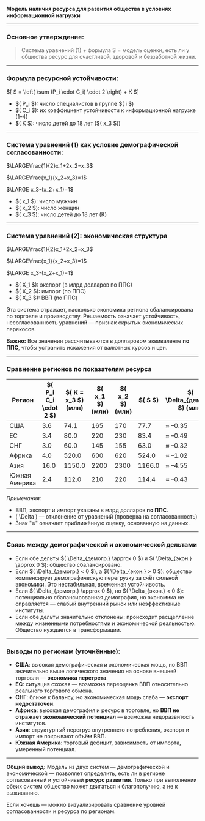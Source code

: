 **Модель наличия ресурса для развития общества в условиях информационной нагрузки**

---

### Основное утверждение:

> Система уравнений (1) + формула S = модель оценки, есть ли у общества ресурс для счастливой, здоровой и беззаботной жизни.

---

### Формула ресурсной устойчивости:

\$[ S = \left( \sum (P_i \cdot C_i) \cdot 2 \right) + K \$]

- \$( P_i \$): число специалистов в группе \$( i \$)
- \$( C_i \$): их коэффициент устойчивости к информационной нагрузке (1–4)
- \$( K \$): число детей до 18 лет (\$( x_3 \$))

---

### Система уравнений (1) как условие демографической согласованности:

 
$\LARGE\frac{1}{2}x_1+2x_2=x_3$

$\LARGE\frac{x_1}{x_2+x_3}=1$

$\LARGE x_3-(x_2+x_1)=1$
 

- \$( x_1 \$): число мужчин
- \$( x_2 \$): число женщин
- \$( x_3 \$): число детей до 18 лет (K)

---

### Система уравнений (2): экономическая структура

$\LARGE\frac{1}{2}x_1+2x_2=x_3$

$\LARGE\frac{x_1}{x_2+x_3}=1$

$\LARGE x_3-(x_2+x_1)=1$

- \$( X_1 \$): экспорт (в млрд долларов по ППС)
- \$( X_2 \$): импорт (по ППС)
- \$( X_3 \$): ВВП (по ППС)

Эта система отражает, насколько экономика региона сбалансирована по торговле и производству. Решаемость означает устойчивость, несогласованность уравнений — признак скрытых экономических перекосов.

**Важно:** Все значения рассчитываются в долларовом эквиваленте **по ППС**, чтобы устранить искажения от валютных курсов и цен.

---

### Сравнение регионов по показателям ресурса

| Регион         | \$( P_i C_i \cdot 2 \$) | \$( K = x_3 \$) (млн) | \$( x_1 \$) (млн) | \$( x_2 \$) (млн) | \$( S \$) | \$( \Delta_{демогр.} \$) (млн) | \$( X_1 \$) (экспорт) | \$( X_2 \$) (импорт) | \$( X_3 \$) (ВВП) | \$( \Delta_{экон.} \$) (млрд) |
|----------------|----------------------|---------------------|----------------|----------------|--------|-----------------------------|-------------------|-------------------|--------------|-----------------------------|
| США            | 3.6                  | 74.1                | 165            | 170            | 77.7   | ≈ –0.35                     | 2500              | 3300              | 27000        | ≈ +16.1                      |
| ЕС             | 3.4                  | 80.0                | 220            | 230            | 83.4   | ≈ –0.49                     | 2600              | 2600              | 23000        | ≈ +14.7                      |
| СНГ            | 3.0                  | 60.0                | 145            | 155            | 63.0   | ≈ –0.32                     | 500               | 450               | 1800         | ≈ +0.65                      |
| Африка         | 4.0                  | 520.0               | 600            | 620            | 524.0  | ≈ –1.02                     | 250               | 350               | 3000         | ≈ –0.9                       |
| Азия           | 16.0                 | 1150.0              | 2200           | 2300           | 1166.0 | ≈ –4.55                     | 4200              | 4300              | 36000        | ≈ +17.6                      |
| Южная Америка  | 2.4                  | 112.0               | 210            | 220            | 114.4  | ≈ –0.43                     | 900               | 1100              | 3800         | ≈ +0.8                       |

_Примечания:_
- ВВП, экспорт и импорт указаны в млрд долларов **по ППС**.
- \( \Delta \) — отклонение от уравнений (проверка на согласованность)
- Знак "≈" означает приближённую оценку, основанную на данных.

---

### Связь между демографической и экономической дельтами

- Если обе дельты \$( \Delta_{демогр.} \approx 0 \$) и \$( \Delta_{экон.} \approx 0 \$): общество сбалансировано.
- Если \$( \Delta_{демогр.} < 0 \$), а \$( \Delta_{экон.} > 0 \$): общество компенсирует демографическую перегрузку за счёт сильной экономики. Это нестабильная, временная устойчивость.
- Если \$( \Delta_{демогр.} \approx 0 \$), но \$( \Delta_{экон.} < 0 \$): потенциально сбалансированная демография, но экономика не справляется — слабый внутренний рынок или неэффективные институты.
- Если обе дельты значительно отклонены: происходит расщепление между жизненными потребностями и экономической реальностью. Общество нуждается в трансформации.

---

### Выводы по регионам (уточнённые):
- **США**: высокая демографическая и экономическая мощь, но ВВП значительно выше логического значения на основе внешней торговли — **экономика перегрета**.
- **ЕС**: ситуация схожая — возможна переоценка ВВП относительно реального торгового обмена.
- **СНГ**: ближе к балансу, но экономическая мощь слаба — **экспорт недостаточен**.
- **Африка**: высокая демография и ресурс в торговле, но **ВВП не отражает экономический потенциал** — возможна недоразвитость институтов.
- **Азия**: структурный перегруз внутреннего потребления, экспорт и импорт не покрывают объём ВВП.
- **Южная Америка**: торговый дефицит, зависимость от импорта, умеренный потенциал.

---

**Общий вывод:**
Модель из двух систем — демографической и экономической — позволяет определить, есть ли в регионе согласованный и устойчивый **ресурс развития**. Только при выполнении обеих систем общество может двигаться к благополучию, а не к выживанию.

Если хочешь — можно визуализировать сравнение уровней согласованности и ресурса по регионам.
